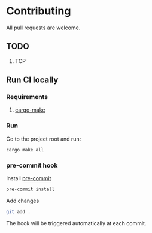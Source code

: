 # Contributing

All pull requests are welcome.

## TODO

1. TCP

## Run CI locally

### Requirements

1. [cargo-make](https://github.com/sagiegurari/cargo-make#installation)

### Run

Go to the project root and run:
```sh
cargo make all
```

### pre-commit hook

Install [pre-commit](https://pre-commit.com/#install)
```sh
pre-commit install
```

Add changes
```sh
git add .
```

The hook will be triggered automatically at each commit.
